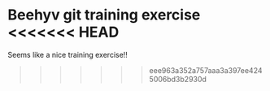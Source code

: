 Beehyv git training exercise
<<<<<<< HEAD
=======

Seems like a nice training exercise!!
>>>>>>> eee963a352a757aaa3a397ee4245006bd3b2930d
